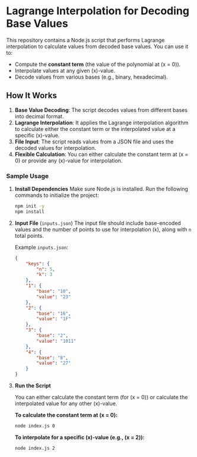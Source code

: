 # Lagrange Interpolation for Decoding Base Values

This repository contains a Node.js script that performs Lagrange interpolation to calculate values from decoded base values. You can use it to:

- Compute the **constant term** (the value of the polynomial at \(x = 0\)).
- Interpolate values at any given \(x\)-value.
- Decode values from various bases (e.g., binary, hexadecimal).

## How It Works

1. **Base Value Decoding**: The script decodes values from different bases into decimal format.
2. **Lagrange Interpolation**: It applies the Lagrange interpolation algorithm to calculate either the constant term or the interpolated value at a specific \(x\)-value.
3. **File Input**: The script reads values from a JSON file and uses the decoded values for interpolation.
4. **Flexible Calculation**: You can either calculate the constant term at \(x = 0\) or provide any \(x\)-value for interpolation.

### Sample Usage

1. **Install Dependencies**
    Make sure Node.js is installed. Run the following commands to initialize the project:

    ```bash
    npm init -y
    npm install
    ```

2. **Input File** (`inputs.json`)
    The input file should include base-encoded values and the number of points to use for interpolation (`k`), along with `n` total points.

    Example `inputs.json`:

    ```json
    {
        "keys": {
            "n": 5,
            "k": 3
        },
        "1": {
            "base": "10",
            "value": "23"
        },
        "2": {
            "base": "16",
            "value": "1F"
        },
        "3": {
            "base": "2",
            "value": "1011"
        },
        "4": {
            "base": "8",
            "value": "27"
        }
    }
    ```

3. **Run the Script**

    You can either calculate the constant term (for \(x = 0\)) or calculate the interpolated value for any other \(x\)-value.

    **To calculate the constant term at \(x = 0\):**

    ```bash
    node index.js 0
    ```

    **To interpolate for a specific \(x\)-value (e.g., \(x = 2\)):**

    ```bash
    node index.js 2
    ```

